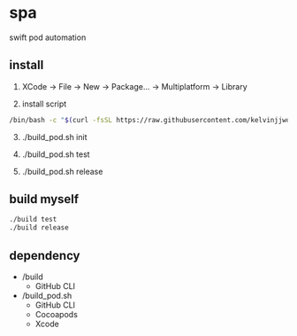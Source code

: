 # spa
swift pod automation

## install

1. XCode -> File -> New -> Package... -> Multiplatform -> Library

2. install script

```bash
/bin/bash -c "$(curl -fsSL https://raw.githubusercontent.com/kelvinjjwong/spa/main/install)"
```

3. ./build_pod.sh init

4. ./build_pod.sh test

5. ./build_pod.sh release

## build myself

```bash
./build test
./build release
```

## dependency

- /build
  - GitHub CLI
- /build_pod.sh
  - GitHub CLI
  - Cocoapods
  - Xcode

